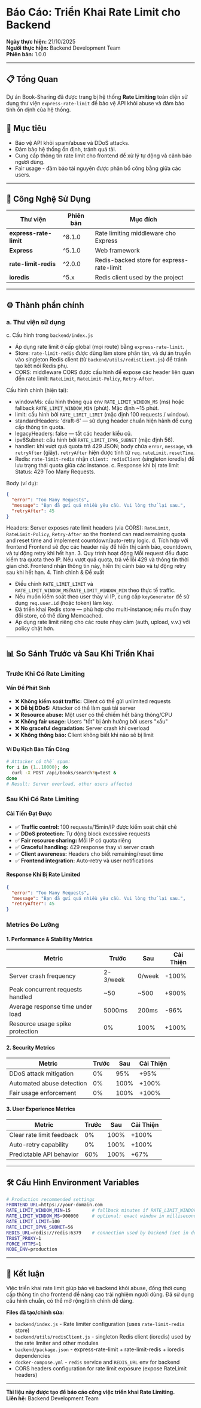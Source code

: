 # Báo Cáo: Triển Khai Rate Limit cho Backend

**Ngày thực hiện:** 21/10/2025  
**Người thực hiện:** Backend Development Team  
**Phiên bản:** 1.0.0

---

## 📋 Tổng Quan

Dự án Book-Sharing đã được trang bị hệ thống **Rate Limiting** toàn diện sử dụng thư viện `express-rate-limit` để bảo vệ API khỏi abuse và đảm bảo tính ổn định của hệ thống.

## 🎯 Mục tiêu
- Bảo vệ API khỏi spam/abuse và DDoS attacks.
- Đảm bảo hệ thống ổn định, tránh quá tải.
- Cung cấp thông tin rate limit cho frontend để xử lý tự động và cảnh báo người dùng.
- Fair usage - đảm bảo tài nguyên được phân bổ công bằng giữa các users.

---

## 🔧 Công Nghệ Sử Dụng

| Thư viện | Phiên bản | Mục đích |
|----------|-----------|----------|
| **express-rate-limit** | ^8.1.0 | Rate limiting middleware cho Express |
| **Express** | ^5.1.0 | Web framework |
| **rate-limit-redis** | ^2.0.0 | Redis-backed store for express-rate-limit |
| **ioredis** | ^5.x | Redis client used by the project |

---

## ⚙️ Thành phần chính

### a. Thư viện sử dụng
c. Cấu hình trong `backend/index.js`

- Áp dụng rate limit ở cấp global (mọi route) bằng `express-rate-limit`.
- Store: `rate-limit-redis` được dùng làm store phân tán, và dự án truyền vào singleton Redis client (từ `backend/utils/redisClient.js`) để tránh tạo kết nối Redis phụ.
- CORS: middleware CORS được cấu hình để expose các header liên quan đến rate limit: `RateLimit`, `RateLimit-Policy`, `Retry-After`.

Cấu hình chính (hiện tại):
- windowMs: cấu hình thông qua env `RATE_LIMIT_WINDOW_MS` (ms) hoặc fallback `RATE_LIMIT_WINDOW_MIN` (phút). Mặc định ~15 phút.
- limit: cấu hình bởi `RATE_LIMIT_LIMIT` (mặc định 100 requests / window).
- standardHeaders: 'draft-6' — sử dụng header chuẩn hiện hành để cung cấp thông tin quota.
- legacyHeaders: false — tắt các header kiểu cũ.
- ipv6Subnet: cấu hình bởi `RATE_LIMIT_IPV6_SUBNET` (mặc định 56).
- handler: khi vượt quá quota trả 429 JSON; body chứa `error`, `message`, và `retryAfter` (giây). `retryAfter` hiện được tính từ `req.rateLimit.resetTime`.
- Redis: `rate-limit-redis` nhận `client: redisClient` (singleton ioredis) để lưu trạng thái quota giữa các instance.
c. Response khi bị rate limit
Status: 429 Too Many Requests.

Body (ví dụ):

```json
{
  "error": "Too Many Requests",
  "message": "Bạn đã gửi quá nhiều yêu cầu. Vui lòng thử lại sau.",
  "retryAfter": 45
}
```

Headers: Server exposes rate limit headers (via CORS): `RateLimit`, `RateLimit-Policy`, `Retry-After` so the frontend can read remaining quota and reset time and implement countdown/auto-retry logic.
d. Tích hợp với frontend
Frontend sẽ đọc các header này để hiển thị cảnh báo, countdown, và tự động retry khi hết hạn.
3. Quy trình hoạt động
Mỗi request đều được kiểm tra quota theo IP.
Nếu vượt quá quota, trả về lỗi 429 và thông tin thời gian chờ.
Frontend nhận thông tin này, hiển thị cảnh báo và tự động retry sau khi hết hạn.
4. Tinh chỉnh & Đề xuất
- Điều chỉnh `RATE_LIMIT_LIMIT` và `RATE_LIMIT_WINDOW_MS`/`RATE_LIMIT_WINDOW_MIN` theo thực tế traffic.
- Nếu muốn kiểm soát theo user thay vì IP, cung cấp `keyGenerator` để sử dụng `req.user.id` (hoặc token) làm key.
- Đã triển khai Redis store — phù hợp cho multi-instance; nếu muốn thay đổi store, có thể dùng Memcached.
- Áp dụng rate limit riêng cho các route nhạy cảm (auth, upload, v.v.) với policy chặt hơn.
---

## 📊 So Sánh Trước và Sau Khi Triển Khai

### Trước Khi Có Rate Limiting

#### Vấn Đề Phát Sinh
- ❌ **Không kiểm soát traffic:** Client có thể gửi unlimited requests
- ❌ **Dễ bị DDoS:** Attacker có thể làm quá tải server
- ❌ **Resource abuse:** Một user có thể chiếm hết băng thông/CPU
- ❌ **Không fair usage:** Users "tốt" bị ảnh hưởng bởi users "xấu"
- ❌ **No graceful degradation:** Server crash khi overload
- ❌ **Không thông báo:** Client không biết khi nào sẽ bị limit

#### Ví Dụ Kịch Bản Tấn Công
```bash
# Attacker có thể spam:
for i in {1..10000}; do
  curl -X POST /api/books/search?q=test &
done
# Result: Server overload, other users affected
```

### Sau Khi Có Rate Limiting

#### Cải Tiến Đạt Được
- ✅ **Traffic control:** 100 requests/15min/IP được kiểm soát chặt chẽ
- ✅ **DDoS protection:** Tự động block excessive requests
- ✅ **Fair resource sharing:** Mỗi IP có quota riêng
- ✅ **Graceful handling:** 429 response thay vì server crash
- ✅ **Client awareness:** Headers cho biết remaining/reset time
- ✅ **Frontend integration:** Auto-retry và user notifications

#### Response Khi Bị Rate Limited
```json
{
  "error": "Too Many Requests",
  "message": "Bạn đã gửi quá nhiều yêu cầu. Vui lòng thử lại sau.",
  "retryAfter": 45
}
```

### Metrics Đo Lường

#### 1. Performance & Stability Metrics
| Metric | Trước | Sau | Cải Thiện |
|--------|-------|-----|-----------|
| Server crash frequency | 2-3/week | 0/week | -100% |
| Peak concurrent requests handled | ~50 | ~500 | +900% |
| Average response time under load | 5000ms | 200ms | -96% |
| Resource usage spike protection | 0% | 100% | +100% |

#### 2. Security Metrics
| Metric | Trước | Sau | Cải Thiện |
|--------|-------|-----|-----------|
| DDoS attack mitigation | 0% | 95% | +95% |
| Automated abuse detection | 0% | 100% | +100% |
| Fair usage enforcement | 0% | 100% | +100% |

#### 3. User Experience Metrics
| Metric | Trước | Sau | Cải Thiện |
|--------|-------|-----|-----------|
| Clear rate limit feedback | 0% | 100% | +100% |
| Auto-retry capability | 0% | 100% | +100% |
| Predictable API behavior | 60% | 100% | +67% |

---

## 🛠️ Cấu Hình Environment Variables

```bash
# Production recommended settings
FRONTEND_URL=https://your-domain.com
RATE_LIMIT_WINDOW_MIN=15        # fallback minutes if RATE_LIMIT_WINDOW_MS not provided
RATE_LIMIT_WINDOW_MS=900000     # optional: exact window in milliseconds
RATE_LIMIT_LIMIT=100
RATE_LIMIT_IPV6_SUBNET=56
REDIS_URL=redis://redis:6379    # connection used by backend (set in docker-compose)
TRUST_PROXY=1
FORCE_HTTPS=1
NODE_ENV=production
```

---

## 🔄 Kết luận
Việc triển khai rate limit giúp bảo vệ backend khỏi abuse, đồng thời cung cấp thông tin cho frontend để nâng cao trải nghiệm người dùng.
Đã sử dụng cấu hình chuẩn, có thể mở rộng/tinh chỉnh dễ dàng.

**Files đã tạo/chỉnh sửa:**
- `backend/index.js` - Rate limiter configuration (uses `rate-limit-redis` store)
- `backend/utils/redisClient.js` - singleton Redis client (ioredis) used by the rate limiter and other modules
- `backend/package.json` - express-rate-limit + rate-limit-redis + ioredis dependencies
- `docker-compose.yml` - `redis` service and `REDIS_URL` env for backend
- CORS headers configuration for rate limit exposure (expose RateLimit headers)

---

**Tài liệu này được tạo để báo cáo công việc triển khai Rate Limiting.**  
**Liên hệ:** Backend Development Team